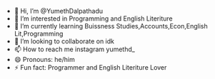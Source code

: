 - 👋 Hi, I’m @YumethDalpathadu
- 👀 I’m interested in Programming and English Literiture
- 🌱 I’m currently learning Buissness Studies,Accounts,Econ,English Lit,Programming
- 💞️ I’m looking to collaborate on idk
- 📫 How to reach me instagram yumethd_
- 😄 Pronouns: he/him
- ⚡ Fun fact: Programmer and English Literiture Lover

<!---
YumethDalpathadu/YumethDalpathadu is a ✨ special ✨ repository because its `README.md` (this file) appears on your GitHub profile.
You can click the Preview link to take a look at your changes.
--->

